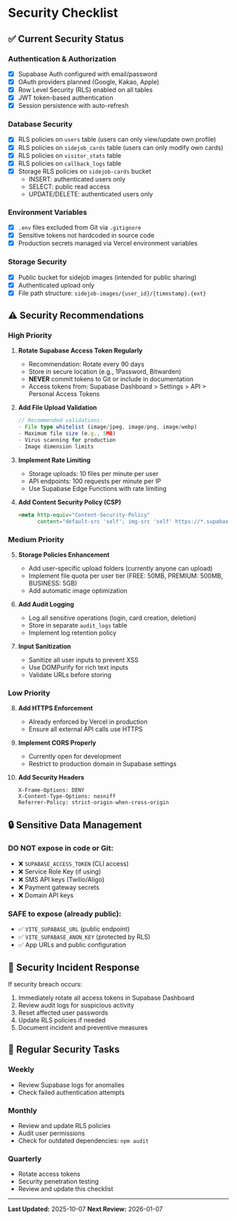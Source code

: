 # Security Checklist

## ✅ Current Security Status

### Authentication & Authorization
- [x] Supabase Auth configured with email/password
- [x] OAuth providers planned (Google, Kakao, Apple)
- [x] Row Level Security (RLS) enabled on all tables
- [x] JWT token-based authentication
- [x] Session persistence with auto-refresh

### Database Security
- [x] RLS policies on `users` table (users can only view/update own profile)
- [x] RLS policies on `sidejob_cards` table (users can only modify own cards)
- [x] RLS policies on `visitor_stats` table
- [x] RLS policies on `callback_logs` table
- [x] Storage RLS policies on `sidejob-cards` bucket
  - INSERT: authenticated users only
  - SELECT: public read access
  - UPDATE/DELETE: authenticated users only

### Environment Variables
- [x] `.env` files excluded from Git via `.gitignore`
- [x] Sensitive tokens not hardcoded in source code
- [x] Production secrets managed via Vercel environment variables

### Storage Security
- [x] Public bucket for sidejob images (intended for public sharing)
- [x] Authenticated upload only
- [x] File path structure: `sidejob-images/{user_id}/{timestamp}.{ext}`

## ⚠️ Security Recommendations

### High Priority

1. **Rotate Supabase Access Token Regularly**
   - Recommendation: Rotate every 90 days
   - Store in secure location (e.g., 1Password, Bitwarden)
   - **NEVER** commit tokens to Git or include in documentation
   - Access tokens from: Supabase Dashboard > Settings > API > Personal Access Tokens

2. **Add File Upload Validation**
   ```typescript
   // Recommended validations:
   - File type whitelist (image/jpeg, image/png, image/webp)
   - Maximum file size (e.g., 5MB)
   - Virus scanning for production
   - Image dimension limits
   ```

3. **Implement Rate Limiting**
   - Storage uploads: 10 files per minute per user
   - API endpoints: 100 requests per minute per IP
   - Use Supabase Edge Functions with rate limiting

4. **Add Content Security Policy (CSP)**
   ```html
   <meta http-equiv="Content-Security-Policy"
         content="default-src 'self'; img-src 'self' https://*.supabase.co data:; script-src 'self' 'unsafe-inline'">
   ```

### Medium Priority

5. **Storage Policies Enhancement**
   - Add user-specific upload folders (currently anyone can upload)
   - Implement file quota per user tier (FREE: 50MB, PREMIUM: 500MB, BUSINESS: 5GB)
   - Add automatic image optimization

6. **Add Audit Logging**
   - Log all sensitive operations (login, card creation, deletion)
   - Store in separate `audit_logs` table
   - Implement log retention policy

7. **Input Sanitization**
   - Sanitize all user inputs to prevent XSS
   - Use DOMPurify for rich text inputs
   - Validate URLs before storing

### Low Priority

8. **Add HTTPS Enforcement**
   - Already enforced by Vercel in production
   - Ensure all external API calls use HTTPS

9. **Implement CORS Properly**
   - Currently open for development
   - Restrict to production domain in Supabase settings

10. **Add Security Headers**
    ```
    X-Frame-Options: DENY
    X-Content-Type-Options: nosniff
    Referrer-Policy: strict-origin-when-cross-origin
    ```

## 🔒 Sensitive Data Management

### DO NOT expose in code or Git:
- ❌ `SUPABASE_ACCESS_TOKEN` (CLI access)
- ❌ Service Role Key (if using)
- ❌ SMS API keys (Twilio/Aligo)
- ❌ Payment gateway secrets
- ❌ Domain API keys

### SAFE to expose (already public):
- ✅ `VITE_SUPABASE_URL` (public endpoint)
- ✅ `VITE_SUPABASE_ANON_KEY` (protected by RLS)
- ✅ App URLs and public configuration

## 📝 Security Incident Response

If security breach occurs:
1. Immediately rotate all access tokens in Supabase Dashboard
2. Review audit logs for suspicious activity
3. Reset affected user passwords
4. Update RLS policies if needed
5. Document incident and preventive measures

## 🔄 Regular Security Tasks

### Weekly
- Review Supabase logs for anomalies
- Check failed authentication attempts

### Monthly
- Review and update RLS policies
- Audit user permissions
- Check for outdated dependencies: `npm audit`

### Quarterly
- Rotate access tokens
- Security penetration testing
- Review and update this checklist

---

**Last Updated:** 2025-10-07
**Next Review:** 2026-01-07
